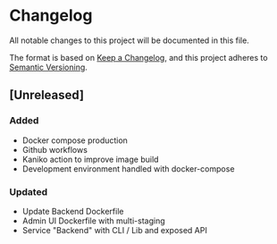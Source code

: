 # Changelog
All notable changes to this project will be documented in this file.

The format is based on [Keep a Changelog](https://keepachangelog.com/en/1.0.0/),
and this project adheres to [Semantic Versioning](https://semver.org/spec/v2.0.0.html).

## [Unreleased]

### Added

* Docker compose production
* Github workflows
* Kaniko action to improve image build
* Development environment handled with docker-compose

### Updated

* Update Backend Dockerfile
* Admin UI Dockerfile with multi-staging
* Service "Backend" with CLI / Lib and exposed API
